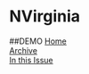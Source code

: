 # NVirginia

##DEMO
[Home](https://sreenath124.github.io/NVirginia/index.html)<br/>
[Archive](https://sreenath124.github.io/NVirginia/archive.html)<br/>
[In this Issue](https://sreenath124.github.io/NVirginia/issue.html)